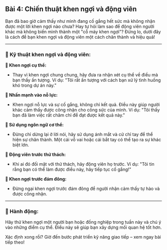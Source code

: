 ## Bài 4: Chiến thuật khen ngợi và động viên

Bạn đã bao giờ cảm thấy như mình đang cố gắng hết sức mà không nhận được một lời khen ngợi nào chưa? Hay tự hỏi làm sao để động viên người khác mà không biến mình thành một "cỗ máy khen ngợi"? Đừng lo, dưới đây là cách để bạn khen ngợi và động viên một cách chân thành và hiệu quả!

---

### 📌 Kỹ thuật khen ngợi và động viên:

**🔹 Khen ngợi cụ thể:**
- Thay vì khen ngợi chung chung, hãy đưa ra nhận xét cụ thể về điều mà bạn thấy ấn tượng. Ví dụ: "Tôi rất ấn tượng với cách bạn xử lý tình huống khó trong dự án này."

**🔹 Nhấn mạnh vào nỗ lực:**
- Khen ngợi nỗ lực và sự cố gắng, không chỉ kết quả. Điều này giúp người khác cảm thấy được công nhận cho công sức của mình. Ví dụ: "Tôi thấy bạn đã làm việc rất chăm chỉ để đạt được kết quả này."

**🔹 Sử dụng ngôn ngữ cơ thể:**
- Đừng chỉ dừng lại ở lời nói, hãy sử dụng ánh mắt và cử chỉ tay để thể hiện sự chân thành. Một cái vỗ vai hoặc cái bắt tay có thể tạo ra sự khác biệt lớn.

**🔹 Động viên trước thử thách:**
- Khi ai đó đối mặt với thử thách, hãy động viên họ trước. Ví dụ: "Tôi tin rằng bạn có thể làm được điều này, hãy tiếp tục cố gắng!"

**🔹 Khen ngợi trước đám đông:**
- Đừng ngại khen ngợi trước đám đông để người nhận cảm thấy tự hào và được công nhận.

---

### 🚀 Hành động:

Hãy thử khen ngợi một người bạn hoặc đồng nghiệp trong tuần này và chú ý vào những điểm cụ thể. Điều này sẽ giúp bạn xây dựng mối quan hệ tốt hơn.

Xác định xong rồi? Giờ đến bước phát triển kỹ năng giao tiếp – xem ngay bài tiếp theo!
